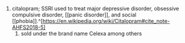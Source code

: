 1. citalopram; SSRI used to treat major depressive disorder, obsessive compulsive disorder, [[panic disorder]], and social [[phobia]].^[https://en.wikipedia.org/wiki/Citalopram#cite_note-AHFS2018-5]
	1. sold under the brand name Celexa among others